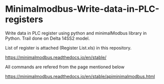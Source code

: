 # Minimalmodbus-Write-data-in-PLC-registers
Write data in PLC register using python and minimalModbus library in Python.
Trail done on Delta 14SS2 model.

List of register is attached (Register List.xls) in this repository.


https://minimalmodbus.readthedocs.io/en/stable/


All commands are refered from the page mentioned below

https://minimalmodbus.readthedocs.io/en/stable/apiminimalmodbus.html
